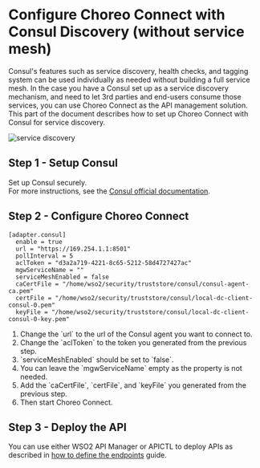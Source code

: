 # Configure Choreo Connect with Consul Discovery (without service mesh)

Consul's features such as service discovery, health checks, and tagging system can be used individually as needed without building a full service mesh.
In the case you have a Consul set up as a service discovery mechanism, and need to let 3rd parties and end-users consume those services, you can use Choreo Connect as the API management solution.
This part of the document describes how to set up Choreo Connect with Consul for service discovery.

![service discovery]({{base_path}}/assets/img/deploy/consul-reference-discovery.png)

## Step 1 - Setup Consul
Set up Consul securely.<br>
For more instructions, see the [Consul official documentation](https://www.consul.io/docs).
## Step 2 - Configure Choreo Connect

``` 
[adapter.consul]
  enable = true
  url = "https://169.254.1.1:8501"
  pollInterval = 5
  aclToken = "d3a2a719-4221-8c65-5212-58d4727427ac"
  mgwServiceName = ""
  serviceMeshEnabled = false
  caCertFile = "/home/wso2/security/truststore/consul/consul-agent-ca.pem"
  certFile = "/home/wso2/security/truststore/consul/local-dc-client-consul-0.pem"
  keyFile = "/home/wso2/security/truststore/consul/local-dc-client-consul-0-key.pem"
```
<ol>
<li> Change the `url` to the url of the Consul agent you want to connect to.<br></li>
<li>Change the `aclToken` to the token you generated from the previous step.<br></li> 
<li>`serviceMeshEnabled` should be set to `false`.<br></li>
<li>You can leave the `mgwServiceName` empty as the property is not needed.<br></li>
<li>Add the `caCertFile`, `certFile`, and `keyFile` you generated from the previous step.<br></li>
<li>Then start Choreo Connect.</li>
</ol>

## Step 3 - Deploy the API
You can use either WSO2 API Manager or APICTL to deploy APIs as described in [how to define the endpoints]({{base_path}}/deploy-and-publish/deploy-on-gateway/choreo-connect/service-discovery/#how-to-define-the-endpoints) guide.